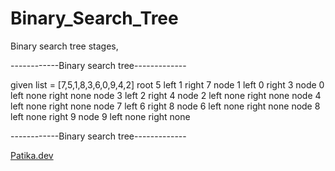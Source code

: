 # Binary_Search_Tree
Binary search tree stages,

------------Binary search tree-------------

given list = [7,5,1,8,3,6,0,9,4,2]
root 5 left 1 right 7
node 1 left 0 right 3
node 0 left none right none
node 3 left 2 right 4
node 2 left none right none
node 4 left none right none
node 7 left 6 right 8
node 6 left none right none
node 8 left none right 9
node 9 left none right none

------------Binary search tree-------------

[Patika.dev](https://www.patika.dev/tr) 

